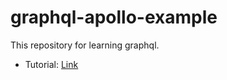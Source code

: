 # graphql-apollo-example
This repository for learning graphql.
- Tutorial: [Link](https://www.youtube.com/watch?v=AEptYkblFg8&t=3750s&ab_channel=HenryWebDev)

